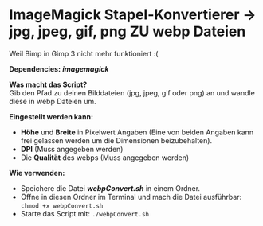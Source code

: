 # ImageMagick Stapel-Konvertierer -> jpg, jpeg, gif, png ZU webp Dateien
Weil Bimp in Gimp 3 nicht mehr funktioniert :(

**Dependencies:** ***imagemagick***

**Was macht das Script?**  
Gib den Pfad zu deinen Bilddateien (jpg, jpeg, gif oder png) an und wandle diese in webp Dateien um.

**Eingestellt werden kann:**
- **Höhe** und **Breite** in Pixelwert Angaben (Eine von beiden Angaben kann frei gelassen werden um die Dimensionen beizubehalten).
- **DPI** (Muss angegeben werden)
- Die **Qualität** des webps (Muss angegeben werden)


**Wie verwenden:**
- Speichere die Datei ***webpConvert.sh*** in einem Ordner.
- Öffne in diesen Ordner im Terminal und mach die Datei ausführbar: `chmod +x webpConvert.sh`
- Starte das Script mit: `./webpConvert.sh`
